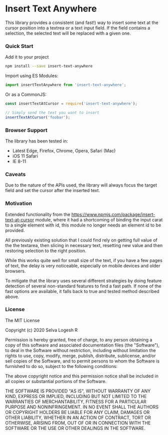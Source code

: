 # Insert Text Anywhere

This library provides a consistent  (and fast!) way to insert some text at the cursor position into a textrea or a text input field. If the field contains a selection, the selected text will be replaced with a given one.

### Quick Start

Add it to your project

```bash
npm install --save insert-text-anywhere
```

Import using ES Modules:

```js
import insertTextAnywhere from 'insert-text-anywhere';
```

Or as a CommonJS:

```js
const insertTextAtCursor = require('insert-text-anywhere');
```

```js
// Simply send the text you want to insert
insertTextAtCursor('foobar');
```

### Browser Support

The library has been tested in:

* Latest Edge, Firefox, Chrome, Opera, Safari (Mac)
* iOS 11 Safari
* IE 8-11

### Caveats

Due to the nature of the APIs used, the library will always focus the target field and set the cursor after the inserted text.

### Motivation

Extended functionality from the https://www.npmjs.com/package/insert-text-at-cursor module, where it had a shortcoming of binding the input carat to a single element with id, this module no longer needs an element id to be provided.

All previously existing solution that I could find rely on getting full value of the the textarea, then slicing in necessary text, resetting new value and then restoring selection to the right position.

While this works quite well for small size of the text, if you have a few pages of text, the delay is very noticeable, especially on mobile devices and older browsers.

To mitigate that the library uses several different strategies by doing feature detection of several non-standard features to find a fast path. If none of the fast options are available, it falls back to true and tested method described above.

### License

The MIT License

Copyright (c) 2020 Selva Logesh R

Permission is hereby granted, free of charge, to any person obtaining a copy of this software and associated documentation files (the "Software"), to deal in the Software without restriction, including without limitation the rights to use, copy, modify, merge, publish, distribute, sublicense, and/or sell copies of the Software, and to permit persons to whom the Software is furnished to do so, subject to the following conditions:

The above copyright notice and this permission notice shall be included in all copies or substantial portions of the Software.

THE SOFTWARE IS PROVIDED "AS IS", WITHOUT WARRANTY OF ANY KIND, EXPRESS OR IMPLIED, INCLUDING BUT NOT LIMITED TO THE WARRANTIES OF MERCHANTABILITY, FITNESS FOR A PARTICULAR PURPOSE AND NONINFRINGEMENT. IN NO EVENT SHALL THE AUTHORS OR COPYRIGHT HOLDERS BE LIABLE FOR ANY CLAIM, DAMAGES OR OTHER LIABILITY, WHETHER IN AN ACTION OF CONTRACT, TORT OR OTHERWISE, ARISING FROM, OUT OF OR IN CONNECTION WITH THE SOFTWARE OR THE USE OR OTHER DEALINGS IN THE SOFTWARE.
